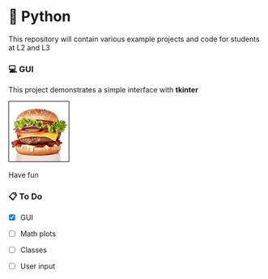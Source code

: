 # :rocket: Python 

This repository will contain various example projects and code for students at L2 and L3

### :computer: GUI

This project demonstrates a simple interface with **tkinter** 

![Image of Project](gui/burger.jpg)
 
Have fun 

### :clipboard: To Do

- [x] GUI
- [ ] Math plots
- [ ] Classes
- [ ] User input


